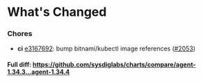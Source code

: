 # What's Changed

### Chores
- **ci** [e3167692](https://github.com/sysdiglabs/charts/commit/e316769250d0ab94519de59436be0d16fb5df3e1): bump bitnami/kubectl image references ([#2053](https://github.com/sysdiglabs/charts/issues/2053))
#### Full diff: https://github.com/sysdiglabs/charts/compare/agent-1.34.3...agent-1.34.4
